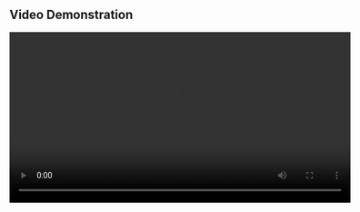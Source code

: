 ## Video Demonstration

<video width="600" controls>
  <source src="https://github.com/dinaftc/Semi_Supervised_sentiment_analysis/blob/main/sentiment.mp4" type="video/mp4">
  Your browser does not support the video tag.
</video>

